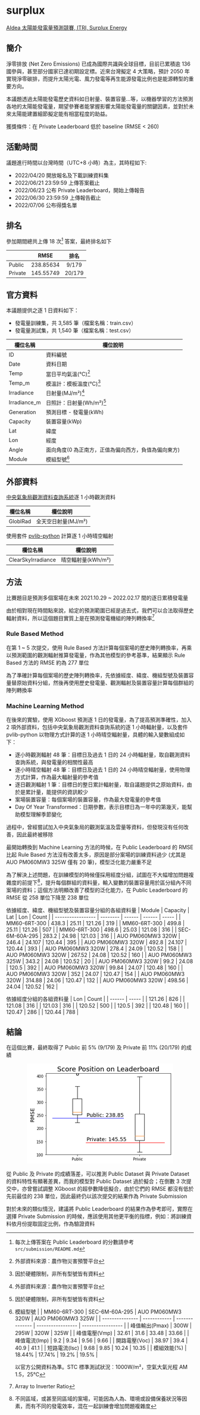 # surplux

[AIdea 太陽能發電量預測競賽, ITRI, Surplux Energy](https://aidea-web.tw/topic/09679060-518a-4e6f-94db-53c7d8de8138)

## 簡介

淨零排放 (Net Zero Emissions) 已成為國際共識與全球目標，目前已累積逾 136 國參與，甚至部分國家已達初期設定標。近來台灣擬定 4 大策略，預計 2050 年實現淨零碳排，而提升太陽光電、風力發電等再生能源發電比例也是能源轉型的重要方向。

本議題透過太陽能發電歷史資料如日射量、裝置容量…等，以機器學習的方法預測各地的太陽能發電量，期望參賽者能掌握影響太陽能發電量的關鍵因素，並對於未來太陽能建置細節擬定能有相當程度的助益。

獲獎條件：在 Private Leaderboard 低於 baseline (RMSE < 260)

## 活動時間

議題進行時間以台灣時間（UTC+8 小時）為主，其時程如下:

- 2022/04/20 開放報名及下載訓練資料集
- 2022/06/21 23:59:59 上傳答案截止
- 2022/06/23 公布 Private Leaderboard，開始上傳報告
- 2022/06/30 23:59:59 上傳報告截止
- 2022/07/06 公布得獎名單

## 排名

參加期間總共上傳 18 次[^1] 答案，最終排名如下

|         |   RMSE    |  排名  |
| :------ | :-------: | :----: |
| Public  | 238.85634 | 9/179  |
| Private | 145.55749 | 20/179 |

[^1]: 每次上傳答案在 Public Leaderboard 的分數請參考 `src/submission/README.md`

## 官方資料

本議題提供之逐 1 日資料如下：

- 發電量訓練集，共 3,585 筆（檔案名稱：train.csv）
- 發電量測試集，共 1,540 筆（檔案名稱：test.csv）

| 欄位名稱     | 欄位說明                                             |
| ------------ | ---------------------------------------------------- |
| ID           | 資料編號                                             |
| Date         | 資料日期                                             |
| Temp         | 當日平均氣溫(°C)[^2]                                 |
| Temp_m       | 模溫計：模板溫度(°C)[^3]                             |
| Irradiance   | 日射量(MJ/m²)[^2]                                    |
| Irradiance_m | 日照計：日射量(Wh/m²)[^3]                            |
| Generation   | 預測目標 - 發電量(kWh)                               |
| Capacity     | 裝置容量(kWp)                                        |
| Lat          | 緯度                                                 |
| Lon          | 經度                                                 |
| Angle        | 面向角度(0 為正南方，正值為偏向西方，負值為偏向東方) |
| Module       | 模組型號[^4]                                         |

[^2]: 外部資料來源：農作物災害預警平台
[^3]: 因於硬體限制，非所有型號皆有資料
[^4]:
    模組型號
    | | MM60-6RT-300 | SEC-6M-60A-295 | AUO PM060MW3 320W | AUO PM060MW3 325W |
    | --------------- | ------------ | -------------- | ----------------- | ----------------- |
    | 峰值輸出(Pmax) | 300W | 295W | 320W | 325W |
    | 峰值電壓(Vmp) | 32.61 | 31.6 | 33.48 | 33.66 |
    | 峰值電流(Imp) | 9.2 | 9.34 | 9.56 | 9.66 |
    | 開路電壓(Voc) | 38.97 | 39.4 | 40.9 | 41.1 |
    | 短路電流(Isc) | 9.68 | 9.85 | 10.24 | 10.35 |
    | 模組效能(%) | 18.44% | 17.74% | 19.2% | 19.5% |

    以官方公開資料為準。STC 標準測試狀況︰1000W/m²，空氣大氣光程 AM 1.5，25℃

## 外部資料

[中央氣象局觀測資料查詢系統](https://e-service.cwb.gov.tw/HistoryDataQuery/downloads/Readme.pdf)逐 1 小時觀測資料

| 欄位名稱 | 欄位說明            |
| -------- | ------------------- |
| GloblRad | 全天空日射量(MJ/m²) |

使用套件 [pvlib-python](https://github.com/pvlib/pvlib-python) 計算逐 1 小時晴空輻射

| 欄位名稱           | 欄位說明           |
| ------------------ | ------------------ |
| ClearSkyIrradiance | 晴空輻射量(kWh/m²) |

## 方法

比賽題目是預測多個案場在未來 2021.10.29 ~ 2022.02.17 間的逐日累積發電量  

由於相對現在時間點來說，給定的預測範圍已經是過去式，我們可以合法取得歷史輻射資料，所以這個題目實質上是在預測發電機組的陣列轉換率[^5]

[^5]: Array to Inverter Ratio

### Rule Based Method

在第 1 ~ 5 次提交，使用 Rule Based 方法計算每個案場的歷史陣列轉換率，再乘以預測範圍的觀測輻射推算發電量，作為其他模型的參考基準，結果顯示 Rule Based 方法的 RMSE 約為 277 單位

為了準確計算每個案場的歷史陣列轉換率，先依據經度、緯度、機組型號及裝置容量替原始資料分組，然後再使用歷史發電量、觀測輻射及裝置容量計算每個群組的陣列轉換率

### Machine Learning Method

在後來的實驗，使用 XGboost 預測逐 1 日的發電量，為了提高預測準確性，加入 2 項外部資料，包括中央氣象局觀測資料查詢系統的逐 1 小時輻射量，以及套件 pvlib-python 以物理方式計算的逐 1 小時晴空輻射量，具體的輸入變數組成如下：

- 逐小時觀測輻射 48 筆：目標日及過去 1 日的 24 小時輻射量，取自觀測資料查詢系統，與發電量的相關性最高
- 逐小時晴空輻射 48 筆：目標日及過去 1 日的 24 小時晴空輻射量，使用物理方式計算，作為最大輻射量的參考值
- 逐日觀測輻射 1 筆：目標日的整日累計輻射量，取自議題提供之原始資料，由於是累計量，能提供的資訊較少
- 案場裝置容量：每個案場的裝置容量，作為最大發電量的參考值
- Day Of Year Transformed：日期參數，表示目標日為一年中的第幾天，能幫助模型理解季節變化

過程中，曾經嘗試加入中央氣象局的觀測氣溫及雲量等資料，但發現沒有任何改善，因此最終被移除

最開始轉換到 Machine Learning 方法的時候，在 Public Leaderboard 的 RMSE 比起 Rule Based 方法沒有改善太多，原因是部分案場的訓練資料過少 (尤其是 AUO PM060MW3 325W 僅有 20 筆)，模型泛化能力嚴重不足

為了解決上述問題，在訓練模型的時候僅採用經度分組，試圖在不大幅增加問題複雜度的前提下[^6]，提升每個群組的資料量，輸入變數的裝置容量用於區分組內不同案場的資料；這個方法明顯改善了模型的泛化能力，在 Public Leaderboard 的 RMSE 從 258 單位下降至 238 單位

依據經度、緯度、機組型號及裝置容量分組的各組資料量
| Module            | Capacity | Lat    | Lon    | Count |
| ----------------- | -------- | ------ | ------ | ----- |
| MM60-6RT-300      | 438.3    | 25.11  | 121.26 | 319   |
| MM60-6RT-300      | 499.8    | 25.11  | 121.26 | 507   |
| MM60-6RT-300      | 498.6    | 25.03  | 121.08 | 316   |
| SEC-6M-60A-295    | 283.2    | 24.98  | 121.03 | 316   |
| AUO PM060MW3 320W | 246.4    | 24.107 | 120.44 | 395   |
| AUO PM060MW3 320W | 492.8    | 24.107 | 120.44 | 393   |
| AUO PM060MW3 320W | 278.4    | 24.09  | 120.52 | 158   |
| AUO PM060MW3 320W | 267.52   | 24.08  | 120.52 | 160   |
| AUO PM060MW3 325W | 343.2    | 24.08  | 120.52 | 20    |
| AUO PM060MW3 320W | 99.2     | 24.08  | 120.5  | 392   |
| AUO PM060MW3 320W | 99.84    | 24.07  | 120.48 | 160   |
| AUO PM060MW3 320W | 352      | 24.07  | 120.47 | 154   |
| AUO PM060MW3 320W | 314.88   | 24.06  | 120.47 | 132   |
| AUO PM060MW3 320W | 498.56   | 24.04  | 120.52 | 162   |

依據經度分組的各組資料量
| Lon    | Count |
| ------ | ----- |
| 121.26 | 826   |
| 121.08 | 316   |
| 121.03 | 316   |
| 120.52 | 500   |
| 120.5  | 392   |
| 120.48 | 160   |
| 120.47 | 286   |
| 120.44 | 788   |

[^6]: 不同區域，或甚至同區域的案場，可能因為人為、環境或設備保養狀況等因素，而有不同的發電效率，混在一起訓練會增加問題複雜度

## 結論

在這個比賽，最終取得了 Public 前 5% (9/179) 及 Private 前 11% (20/179) 的成績

<p align="center">
  <img src="./src/submission/position.png" />
</p>


從 Public 及 Private 的成績落差，可以推測 Public Dataset 與 Private Dataset 的資料特性有顯著差異，而我的模型對 Public Dataset 過於擬合；在倒數 3 次提交中，亦曾嘗試調整 XGboost 的超參數降低擬合，由於它們的 RMSE 都沒有低於先前最佳的 238 單位，因此最終仍以該次提交的結果作為 Private Submission

對於未來的類似情況，建議將 Public Leaderboard 的結果作為參考即可，實際在選擇 Private Submission 的時候，應該使用其他更平衡的指標，例如：將訓練資料依月份提取固定比例，作為驗證資料
